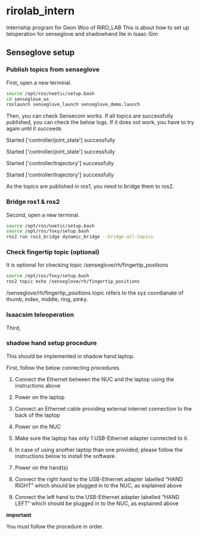 # rirolab_intern
Internship program for Geon Woo of RIRO_LAB
This is about how to set up teloperation for senseglove and shadowhand lite in Isaac-Sim



## Senseglove setup

### Publish topics from senseglove
First, open a new terminal.

```bash
source /opt/ros/noetic/setup.bash
cd senseglove_ws
roslaunch senseglove_launch senseglove_demo.launch
```

Then, you can check Sensecom works. If all topics are successfully published, you can check the below logs. If it does not work, you have to try again until it succeeds

Started ['controller/joint_state'] successfully

Started ['controller/joint_state'] successfully

Started ['controller/trajectory'] successfully

Started ['controller/trajectory'] successfully

As the topics are published in ros1, you need to bridge them to ros2.

### Bridge ros1 & ros2
Second, open a new terminal.

```bash
source /opt/ros/noetic/setup.bash
source /opt/ros/foxy/setup.bash
ros2 run ros1_bridge dynamic_bridge --bridge-all-topics
```

### Check fingertip topic (optional)
It is optional for checking topic /senseglove/rh/fingertip_positions

```bash
source /opt/ros/foxy/setup.bash
ros2 topic echo /senseglove/rh/fingertip_positions
```

/senseglove/rh/fingertip_positions topic refers to the xyz coordianate of thumb, index, middle, ring, pinky.

### Isaacsim teleoperation 
Third, 


### shadow hand setup procedure
This should be implemented in shadow hand laptop. 

First, follow the below connecting procedures.

1. Connect the Ethernet between the NUC and the laptop using the instructions above

2. Power on the laptop

3. Connect an Ethernet cable providing external internet connection to the back of the laptop

4. Power on the NUC

5. Make sure the laptop has only 1 USB-Ethernet adapter connected to it.

6. In case of using another laptop than one provided, please follow the instructions below to install the software.

7. Power on the hand(s)

8. Connect the right hand to the USB-Ethernet adapter labelled “HAND RIGHT” which should be plugged in to the NUC, as explained above

9. Connect the left hand to the USB-Ethernet adapter labelled “HAND LEFT” which should be plugged in to the NUC, as explained above

**important**

You must follow the procedure in order. 
